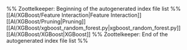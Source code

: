 %% Zoottelkeeper: Beginning of the autogenerated index file list  %%
 [[AI/XGBoost/Feature Interaction|Feature Interaction]]
 [[AI/XGBoost/Pruning|Pruning]]
 [[AI/XGBoost/xgboost_random_forest.py|xgboost_random_forest.py]]
 [[AI/XGBoost/XGBoost|XGBoost]]
%% Zoottelkeeper: End of the autogenerated index file list  %%

